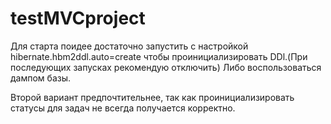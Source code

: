 # testMVCproject
Для старта поидее достаточно запустить с настройкой hibernate.hbm2ddl.auto=create чтобы проинициализировать DDl.(При последующих запусках рекомендую отключить)
Либо воспользоваться дампом базы.

Второй вариант предпочтительнее, так как проинициализировать статусы для задач не всегда получается корректно.

